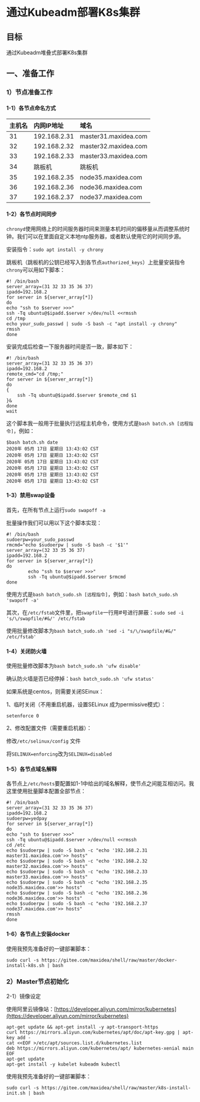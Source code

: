 # 通过Kubeadm部署K8s集群

##  目标

通过Kubeadm堆叠式部署K8s集群

## 一、准备工作

### 1）节点准备工作

#### 1-1）各节点命名方式

| 主机名 | 内网IP地址 | 域名 |
| :--- | :--- | :--- |
| 31 | 192.168.2.31 | master31.maxidea.com |
| 32 | 192.168.2.32 | master32.maxidea.com |
| 33 | 192.168.2.33 | master33.maxidea.com |
| 34 | 跳板机 | 跳板机 |
| 35 | 192.168.2.35 | node35.maxidea.com |
| 36 | 192.168.2.36 | node36.maxidea.com |
| 37 | 192.168.2.37 | node37.maxidea.com |

#### 1-2）各节点时间同步

`chronyd`使用网络上的时间服务器时间来测量本机时间的偏移量从而调整系统时钟。我们可以在里面自定义本地ntp服务器，或者默认使用它的时间同步源。

安装指令：`sudo apt install -y chrony`

跳板机（跳板机的公钥已经写入到各节点`authorized_keys`）上批量安装指令`chrony`可以用如下脚本：

```text
#! /bin/bash
server_array=(31 32 33 35 36 37)
ipadd=192.168.2
for server in ${server_array[*]}
do
echo "ssh to $server >>>"
ssh -Tq ubuntu@$ipadd.$server >/dev/null <<rmssh
cd /tmp
echo your_sudo_passwd | sudo -S bash -c "apt install -y chrony"
rmssh
done
```

安装完成后检查一下服务器时间是否一致，脚本如下：

```text
#! /bin/bash
server_array=(31 32 33 35 36 37)
ipadd=192.168.2
remote_cmd="cd /tmp;"
for server in ${server_array[*]}
do
{
    ssh -Tq ubuntu@$ipadd.$server $remote_cmd $1
}&
done
wait
```

这个脚本我一般用于批量执行远程主机命令，使用方式是`bash batch.sh [远程指令]`，例如：

```text
$bash batch.sh date
2020年 05月 17日 星期日 13:43:02 CST
2020年 05月 17日 星期日 13:43:02 CST
2020年 05月 17日 星期日 13:43:02 CST
2020年 05月 17日 星期日 13:43:02 CST
2020年 05月 17日 星期日 13:43:02 CST
2020年 05月 17日 星期日 13:43:02 CST
```

#### 1-3）禁用swap设备

首先，在所有节点上运行`sudo swapoff -a`

批量操作我们可以用以下这个脚本实现：

```text
#! /bin/bash
sudoerpw=your_sudo_passwd
rmcmd="echo $sudoerpw | sudo -S bash -c '$1'"
server_array=(32 33 35 36 37)
ipadd=192.168.2
for server in ${server_array[*]}
do
        echo "ssh to $server >>>"
        ssh -Tq ubuntu@$ipadd.$server $rmcmd
done
```

使用方式是`bash batch_sudo.sh [远程指令]`，例如：`bash batch_sudo.sh 'swapoff -a'`

其次，在`/etc/fstab`文件里，把`swapfile`一行用\#号进行屏蔽：`sudo sed -i 's/\/swapfile/#&/' /etc/fstab`

使用批量修改脚本为`bash batch_sudo.sh 'sed -i "s/\/swapfile/#&/" /etc/fstab'`

#### 1-4）关闭防火墙

使用批量修改脚本为`bash batch_sudo.sh 'ufw disable'`

确认防火墙是否已经停掉：`bash batch_sudo.sh 'ufw status'`

如果系统是centos，则需要关闭SEinux：

1、临时关闭（不用重启机器，设置SELinux 成为permissive模式）：

`setenforce 0` 

2、修改配置文件（需要重启机器）：

修改`/etc/selinux/config` 文件

将`SELINUX=enforcing`改为`SELINUX=disabled`

#### 1-5）各节点域名解释

各节点上`/etc/hosts`要配置如1-1中给出的域名解释，使节点之间能互相访问。我这里使用批量脚本配置全部节点：

```text
#! /bin/bash
server_array=(31 32 33 35 36 37)
ipadd=192.168.2
sudoerpw=yedpay
for server in ${server_array[*]}
do
echo "ssh to $server >>>"
ssh -Tq ubuntu@$ipadd.$server >/dev/null <<rmssh
cd /etc
echo $sudoerpw | sudo -S bash -c "echo '192.168.2.31    master31.maxidea.com'>> hosts"
echo $sudoerpw | sudo -S bash -c "echo '192.168.2.32    master32.maxidea.com'>> hosts"
echo $sudoerpw | sudo -S bash -c "echo '192.168.2.33    master33.maxidea.com'>> hosts"
echo $sudoerpw | sudo -S bash -c "echo '192.168.2.35    node35.maxidea.com'>> hosts"
echo $sudoerpw | sudo -S bash -c "echo '192.168.2.36    node36.maxidea.com'>> hosts"
echo $sudoerpw | sudo -S bash -c "echo '192.168.2.37    node37.maxidea.com'>> hosts"
rmssh
done
```

#### 1-6）各节点上安装docker

使用我预先准备好的一键部署脚本：

```text
sudo curl -s https://gitee.com/maxidea/shell/raw/master/docker-install-k8s.sh | bash
```

### 2）Master节点初始化

2-1）镜像设定

使用阿里云镜像站：[https://developer.aliyun.com/mirror/kubernetes](https://developer.aliyun.com/mirror/kubernetes)

```text
apt-get update && apt-get install -y apt-transport-https
curl https://mirrors.aliyun.com/kubernetes/apt/doc/apt-key.gpg | apt-key add - 
cat <<EOF >/etc/apt/sources.list.d/kubernetes.list
deb https://mirrors.aliyun.com/kubernetes/apt/ kubernetes-xenial main
EOF  
apt-get update
apt-get install -y kubelet kubeadm kubectl
```

使用我预先准备好的一键部署脚本：

```text
sudo curl -s https://gitee.com/maxidea/shell/raw/master/k8s-install-init.sh | bash
```















